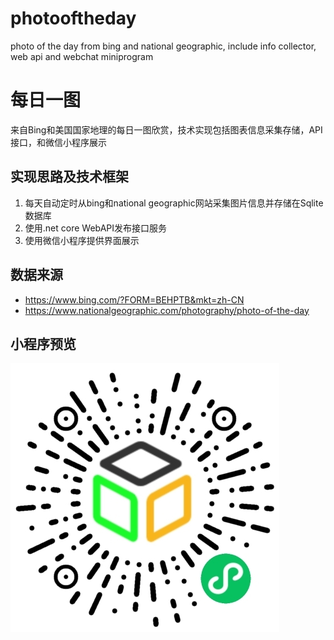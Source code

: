 # photooftheday
photo of the day from bing and national geographic, include info collector, web api and webchat miniprogram
# 每日一图
来自Bing和美国国家地理的每日一图欣赏，技术实现包括图表信息采集存储，API接口，和微信小程序展示

## 实现思路及技术框架
1. 每天自动定时从bing和national geographic网站采集图片信息并存储在Sqlite数据库
2. 使用.net core WebAPI发布接口服务
3. 使用微信小程序提供界面展示

## 数据来源
- https://www.bing.com/?FORM=BEHPTB&mkt=zh-CN
- https://www.nationalgeographic.com/photography/photo-of-the-day

## 小程序预览
![预览](https://github.com/zdz72113/photooftheday/blob/main/img/qrcode.jpg)
